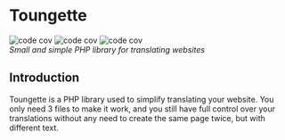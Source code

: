# Toungette
![code cov](https://img.shields.io/codeclimate/maintainability/OvieDev/toungette?logo=codeclimate)
![code cov](https://img.shields.io/github/last-commit/OvieDev/toungette?logo=github)
![code cov](https://img.shields.io/badge/PHP-8.1-blueviolet)\
*Small and simple PHP library for translating websites*
## Introduction
Toungette is a PHP library used to simplify translating your website.
You only need 3 files to make it work, and you still have full control over
your translations without any need to create the same page twice, but with different
text.
